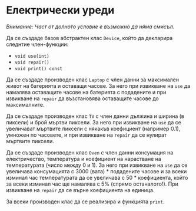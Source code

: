 # Електрически уреди

*Внимание: Част от долното условие е възможно да няма смисъл.*  

Да се създаде базов абстрактен клас `Device`, който да декларира следнтие член-функции:  
  - `void use(int)`  
  - `void repair()`  
  - `void print() const`

Да се създаде производен клас `Laptop` с член данни за максимален живот на батерията и оставащи часове. За него при извикване на `use` да намалява оставащите часове на батерията с подадените и при извикване на `repair` да възстановява оставащите часове до максималните.

Да се създаде производен клас `TV` с член данни дължина и ширина (в пиксели) и брой мъртви пиксели. За него при извикване на `use` да се увеличават мъртвите пиксели с някакъв коефициент (например 0.1), умножен по часовете, и при извикване на `repair` да се нулират мъртвите пиксели.

Да се създаде производен клас `Oven` с член данни консумация на електричество, температура и коефициент на нарастване на температурата (число между 0 и 1). За него при извикване на `use` да се увеличава консумацията с 3000 (вата) * подадените часове и за всеки изминал час температурата да се увеличава с 50 * коефициента, който за всеки изминал час ще намалява с 5% (спрямо останалото!). При извикване на `repair` да се върне коефициента на единица.

За всеки производен клас да се реализира и функцията `print`.
